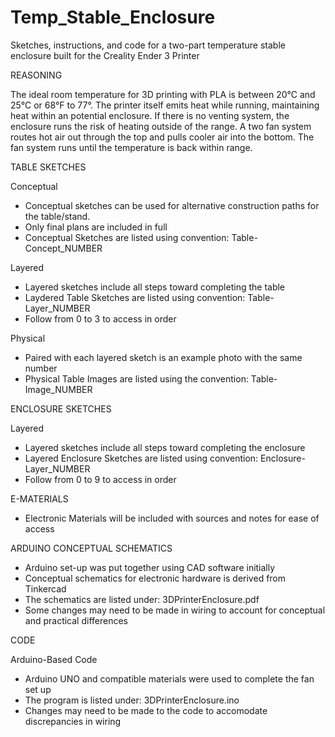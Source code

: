 # Temp_Stable_Enclosure
Sketches, instructions, and code for a two-part temperature stable enclosure built for the Creality Ender 3 Printer

REASONING

The ideal room temperature for 3D printing with PLA is between 20°C and 25°C or 68°F to 77°. 
The printer itself emits heat while running, maintaining heat within an potential enclosure.
If there is no venting system, the enclosure runs the risk of heating outside of the range.
A two fan system routes hot air out through the top and pulls cooler air into the bottom.
The fan system runs until the temperature is back within range.


TABLE SKETCHES

Conceptual
  - Conceptual sketches can be used for alternative construction paths for the table/stand.
  - Only final plans are included in full
  - Conceptual Sketches are listed using convention: Table-Concept_NUMBER

Layered
  - Layered sketches include all steps toward completing the table
  - Laydered Table Sketches are listed using convention: Table-Layer_NUMBER
  - Follow from 0 to 3 to access in order

Physical
  - Paired with each layered sketch is an example photo with the same number
  - Physical Table Images are listed using the convention: Table-Image_NUMBER


ENCLOSURE SKETCHES

Layered
  - Layered sketches include all steps toward completing the enclosure
  - Layered Enclosure Sketches are listed using convention: Enclosure-Layer_NUMBER
  - Follow from 0 to 9 to access in order

E-MATERIALS
  - Electronic Materials will be included with sources and notes for ease of access


ARDUINO CONCEPTUAL SCHEMATICS
  - Arduino set-up was put together using CAD software initially
  - Conceptual schematics for electronic hardware is derived from Tinkercad
  - The schematics are listed under: 3DPrinterEnclosure.pdf
  - Some changes may need to be made in wiring to account for conceptual and practical differences


CODE

Arduino-Based Code
  - Arduino UNO and compatible materials were used to complete the fan set up
  - The program is listed under: 3DPrinterEnclosure.ino
  - Changes may need to be made to the code to accomodate discrepancies in wiring
